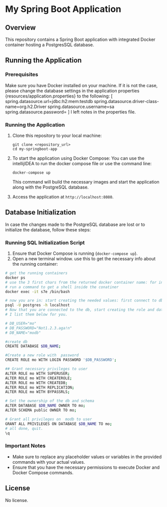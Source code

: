 # My Spring Boot Application

## Overview
This repository contains a Spring Boot application with integrated Docker container hosting a PostgresSQL database.

## Running the Application

### Prerequisites
Make sure you have Docker installed on your machine. If it is not the case, please change the database settings
in the application properties {resources/application.properties} to the following:
[
spring.datasource.url=jdbc:h2:mem:testdb
spring.datasource.driver-class-name=org.h2.Driver
spring.datasource.username=sa
spring.datasource.password=
]
I left notes in the properties file. 

### Running the Application
1. Clone this repository to your local machine:
    ```
    git clone <repository_url>
    cd my-springboot-app
    ```

2. To start the application using Docker Compose:
You can use the intellijIDEA to run the docker compose file or use the command line:
    ```
    docker-compose up
    ```
   This command will build the necessary images and start the application along with the PostgreSQL database.

3. Access the application at `http://localhost:8080`.

## Database Initialization
In case the changes made to the PostgreSQL database are lost or to initialize the database, follow these steps:

### Running SQL Initialization Script
1. Ensure that Docker Compose is running (`docker-compose up`).
2. Open a new terminal window.
use this to get the necessary info about the running container:
```bash
# get the running containers
docker ps 
# use the 3 first chars from the returned docker container name: for instance[s7e]
# run a command to get a shell inside the conatiner
docker exec -it s7e /bin/bash

# now you are in: start creating the needed values: first connect to db
psql -U postgres -h localhost
# Now that you are connected to the db, start creating the role and database and configure them to match the env variables in the docker compose file.
# I list them below for you.

# DB_USER="mo"
# DB_PASSWORD="Not1.2.3.aga!n"
# DB_NAME="modb"

#create db
CREATE DATABASE $DB_NAME;

#Create a new role with  password
CREATE ROLE mo WITH LOGIN PASSWORD '$DB_PASSWORD';

## Grant necessary privileges to user
ALTER ROLE mo WITH SUPERUSER;
ALTER ROLE mo WITH CREATEROLE;
ALTER ROLE mo WITH CREATEDB;
ALTER ROLE mo WITH REPLICATION;
ALTER ROLE mo WITH BYPASSRLS;

# Set the ownership of the db and schema
ALTER DATABASE $DB_NAME OWNER TO mo;
ALTER SCHEMA public OWNER TO mo;

# Grant all privileges on  modb to user
GRANT ALL PRIVILEGES ON DATABASE $DB_NAME TO mo;
# all done, quit.
\q
```

### Important Notes
- Make sure to replace any placeholder values or variables in the provided commands with your actual values.
- Ensure that you have the necessary permissions to execute Docker and Docker Compose commands.


## License
No license. 